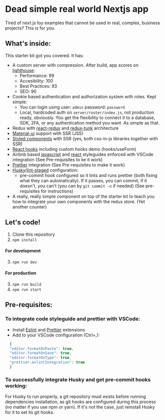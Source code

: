 # Dead simple real world Nextjs app

Tired of next.js toy examples that cannot be used in real, complex, business
projects? This is for you.

## What's inside:

This starter kit got you covered. It has:

- A custom server with compression. After build, app scores on [lighthouse][1]:
  - Performance: 99
  - Accesibility: 100
  - Best Practices: 93
  - SEO: 90
- Cookie based authentication and authorization system with roles. Kept simple:
  - You can login using user: `admin` password: `password`
  - Local, hardcoded auth on `server/router/index.js`, not production
    ready, obviously. You get the flexibility to connect it to a database, SDK,
    2FA, or any authentication method you want. As simple as that.
- Redux with [react-redux][2] and [redux-tunk][3] architecture
- [Material-ui][4] support with SSR (JSS)
- [Styled components][5] with SSR (yes, both css-in-js libraries together with
  SSR)
- [React hooks][6] including custom hooks demo (hooks/useForm)
- Airbnb based [javascript][7] and [react][8] styleguides enforced with VSCode
  integration (See Pre-requisites to ke it work)
- [Prettier][9] integration (See Pre-requisites to make it work)
- [Husky][10]/[lint-staged][11] configuration:
  - pre-commit hook configured so it lints and runs prettier (both fixing what
    they can automatically). If it passes, you can commit, if it doesn't, you
    can't (you can by `git commit -n` if needed) (See pre-requisites for
    instructions)
- A really, really simple component on top of the starter kit to teach you how
  to integrate your own components with the redux store. (Yet another counter)

## Let's code!

1. Clone this repository
2. `npm install`

#### For development

3. `npm run dev`

#### For production

3. `npm run build`
4. `npm run start`

## Pre-requisites:

### To integrate code styleguide and prettier with VSCode:

- Install [Eslint][12] and [Prettier][13] extensions
- Add to your VSCode configuration (Ctrl+,):

```javascript
  {
  "editor.formatOnPaste": true,
  "editor.formatOnSave": true,
  "editor.formatOnType": true,
  "prettier.eslintIntegration": true
  }
```

### To successfully integrate Husky and get pre-commit hooks working:

For Husky to run properly, a git repository must exists before running
dependencies installation, as git hooks are configured during this process
(no matter if you use npm or yarn). If it's not the case, just reinstall
Husky for it to set its git hooks.

[1]: https://developers.google.com/web/tools/lighthouse
[2]: https://redux.js.org/basics/usage-with-react
[3]: https://github.com/reduxjs/redux-thunk
[4]: https://material-ui.com
[5]: https://www.styled-components.com
[6]: https://reactjs.org/docs/hooks-reference.html
[7]: https://github.com/airbnb/javascript
[8]: https://github.com/airbnb/javascript/tree/master/react
[9]: https://prettier.io
[10]: https://github.com/typicode/husky
[11]: https://github.com/okonet/lint-staged
[12]: https://marketplace.visualstudio.com/items?itemName=dbaeumer.vscode-eslint
[13]: http://google.comhttps://marketplace.visualstudio.com/items?itemName=esbenp.prettier-vscode

